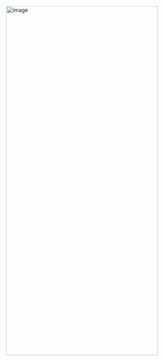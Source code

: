 <img width="408" height="939" alt="image" src="https://github.com/user-attachments/assets/cc496abb-33fa-46ff-872d-cd07cb21a5d5" />

